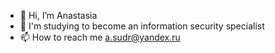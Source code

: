 - 👋 Hi, I’m Anastasia
- 🌱 I'm studying to become an information security specialist
- 📫 How to reach me a.sudr@yandex.ru


